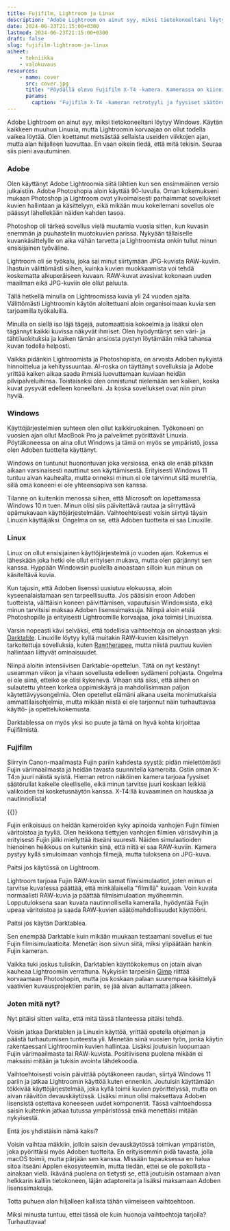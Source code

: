```yaml
---
title: Fujifilm, Lightroom ja Linux
description: "Adobe Lightroom on ainut syy, miksi tietokoneeltani löytyy Windows. Käytän kaikkeen muuhun Linuxia, mutta Lightroomin korvaajaa on ollut todella vaikea löytää."
date: 2024-06-23T21:15:00+0300
lastmod: 2024-06-23T21:15:00+0300
draft: false
slug: fujifilm-lightroom-ja-linux
aiheet:
    - tekniikka
    - valokuvaus
resources:
    - name: cover
      src: cover.jpg
      title: "Pöydällä oleva Fujifilm X-T4 -kamera. Kamerassa on kiinni 16-55 mm zoom-linssi. Kameran rungossa on perinteisten filmikameroiden tyyliin pyöritettävät säätörullat, joista voi säätää valotusaikaa, aukkoa sekä herkkyyttä. Kameran alaosa on tummaa nahkamaista materiaa ja yläosa harmaata mattapintaista metallia."
      params:
        caption: "Fujifilm X-T4 -kameran retrotyyli ja fyysiset säätörullat ovat kuin luotuja minulle."
---
```

Adobe Lightroom on ainut syy, miksi tietokoneeltani löytyy Windows. Käytän kaikkeen muuhun Linuxia, mutta Lightroomin korvaajaa on ollut todella vaikea löytää. Olen koettanut metsästää sellaista useiden viikkojen ajan, mutta alan hiljalleen luovuttaa. En vaan oikein tiedä, että mitä tekisin. Seuraa siis pieni avautuminen.

<!--more-->

### Adobe

Olen käyttänyt Adobe Lightroomia siitä lähtien kun sen ensimmäinen versio julkaistiin. Adobe Photoshopia aloin käyttää 90-luvulla. Oman kokemukseni mukaan Photoshop ja Lightroom ovat ylivoimaisesti parhaimmat sovellukset kuvien hallintaan ja käsittelyyn, eikä mikään muu kokeilemani sovellus ole päässyt lähellekään näiden kahden tasoa.

Photoshop oli tärkeä sovellus vielä muutamia vuosia sitten, kun kuvasin enemmän ja puuhastelin muotokuvien parissa. Nykyään tällaiselle kuvankäsittelylle on aika vähän tarvetta ja Lightroomista onkin tullut minun ensisijainen työväline.

Lightroom oli se työkalu, joka sai minut siirtymään JPG-kuvista RAW-kuviin. Ihastuin välittömästi siihen, kuinka kuvien muokkaamista voi tehdä koskematta alkuperäiseen kuvaan. RAW-kuvat avasivat kokonaan uuden maailman eikä JPG-kuviin ole ollut paluuta.

Tällä hetkellä minulla on Lightroomissa kuvia yli 24 vuoden ajalta. Välittömästi Lightroomin käytön aloitettuani aloin organisoimaan kuvia sen tarjoamilla työkaluilla.

Minulla on siellä iso läjä tägejä, automaattisia kokoelmia ja lisäksi olen tägännyt kaikki kuvissa näkyvät ihmiset. Olen hyödyntänyt sen väri- ja tähtiluokituksia ja kaiken tämän ansiosta pystyn löytämään mikä tahansa kuvan todella helposti.

Vaikka pidänkin Lightroomista ja Photoshopista, en arvosta Adoben nykyistä hinnoittelua ja kehityssuuntaa. AI-roska on täyttänyt sovelluksia ja Adobe yrittää kaiken aikaa saada ihmisiä luovuttamaan kuviaan heidän pilvipalveluihinsa. Toistaiseksi olen onnistunut nielemään sen kaiken, koska kuvat pysyvät edelleen koneellani. Ja koska sovellukset ovat niin pirun hyviä.


### Windows

Käyttöjärjestelmien suhteen olen ollut kaikkiruokainen. Työkoneeni on vuosien ajan ollut MacBook Pro ja palvelimet pyörittävät Linuxia. Pöytäkoneessa on aina ollut Windows ja tämä on myös se ympäristö, jossa olen Adoben tuotteita käyttänyt.

Windows on tuntunut huonontuvan joka versiossa, enkä ole enää pitkään aikaan varsinaisesti nauttinut sen käyttämisestä. Erityisesti Windows 11 tuntuu aivan kauhealta, mutta onneksi minun ei ole tarvinnut sitä murehtia, sillä oma koneeni ei ole yhteensopiva sen kanssa.

Tilanne on kuitenkin menossa siihen, että Microsoft on lopettamassa Windows 10:n tuen. Minun olisi siis päivitettävä rautaa ja siirryttävä epämukavaan käyttöjärjestelmään. Vaihtoehtoisesti voisin siirtyä täysin Linuxin käyttäjäksi. Ongelma on se, että Adoben tuotteita ei saa Linuxille.

### Linux

Linux on ollut ensisijainen käyttöjärjestelmä jo vuoden ajan. Kokemus ei läheskään joka hetki ole ollut erityisen mukava, mutta olen pärjännyt sen kanssa. Hyppään Windowsin puolella ainoastaan silloin kun minun on käsiteltävä kuvia.

Kun tajusin, että Adoben lisenssi uusiutuu elokuussa, aloin kyseenalaistamaan sen tarpeellisuutta. Jos pääsisin eroon Adoben tuotteista, välttäisin koneen päivittämisen, vapautuisin Windowsista, eikä minun tarvitsisi maksaa Adoben lisenssimaksuja. Niinpä aloin etsiä Photoshopille ja erityisesti Lightroomille korvaajaa, joka toimisi Linuxissa.

Varsin nopeasti kävi selväksi, että todellisia vaihtoehtoja on ainoastaan yksi: [Darktable](https://www.darktable.org/). Linuxille löytyy kyllä muitakin RAW-kuvien käsittelyyn tarkoitettuja sovelluksia, kuten [Rawtherapee](http://rawtherapee.com/), mutta niistä puuttuu kuvien hallintaan liittyvät ominaisuudet.

Niinpä aloitin intensiivisen Darktable-opettelun. Tätä on nyt kestänyt useamman viikon ja vihaan sovellusta edelleen sydämeni pohjasta. Ongelma ei ole siinä, etteikö se olisi kykenevä. Vihaan sitä siksi, että siihen on sulautettu yhteen korkea oppimiskäyrä ja mahdollisimman paljon käytettävyysongelmia. Olen opetellut elämäni aikana useita monimutkaisia ammattilaisohjelmia, mutta mikään niistä ei ole tarjonnut näin turhauttavaa käyttö- ja opettelukokemusta.

Darktablessa on myös yksi iso puute ja tämä on hyvä kohta kirjoittaa Fujifilmistä.

### Fujifilm

Siirryin Canon-maailmasta Fujin pariin kahdesta syystä: pidän mielettömästi Fujin värimaailmasta ja heidän tavasta suunnitella kameroita. Ostin oman X-T4:n juuri näistä syistä. Hieman retron näköinen kamera tarjoaa fyysiset säätörullat kaikelle oleelliselle, eikä minun tarvitse juuri koskaan leikkiä valikoiden tai kosketusnäytön kanssa. X-T4:llä kuvaaminen on hauskaa ja nautinnollista!

{{<cover>}}

Fujin erikoisuus on heidän kameroiden kyky apinoida vanhojen Fujin filmien väritoistoa ja tyyliä. Olen heikkona tiettyjen vanhojen filmien värisävyihin ja erityisesti Fujin jälki miellyttää itseäni suuresti. Näiden simulaatioiden hienoinen heikkous on kuitenkin sinä, että niitä ei saa RAW-kuviin. Kamera pystyy kyllä simuloimaan vanhoja filmejä, mutta tuloksena on JPG-kuva.

Paitsi jos käytössä on Lightroom.

Lightroom tarjoaa Fujin RAW-kuviin samat filmisimulaatiot, joten minun ei tarvitse kuvatessa päättää, että minkälaisella "filmillä" kuvaan. Voin kuvata normaalisti RAW-kuvia ja päättää filmisimulaation myöhemmin. Lopputuloksena saan kuvata nautinnollisella kameralla, hyödyntää Fujin upeaa väritoistoa ja saada RAW-kuvien säätömahdollisuudet käyttööni.

Paitsi jos käytän Darktablea.

Sen enempää Darktable kuin mikään muukaan testaamani sovellus ei tue Fujin filmisimulaatioita. Menetän ison siivun siitä, miksi ylipäätään hankin Fujin kameran.

Vaikka tuki joskus tulisikin, Darktablen käyttökokemus on jotain aivan kauheaa Lightroomiin verrattuna. Nykyisiin tarpeisiin [Gimp](https://www.gimp.org/) riittää korvaamaan Photoshopin, mutta jos koskaan palaan suurempaa käsittelyä vaativien kuvausprojektien pariin, se jää aivan auttamatta jälkeen.

### Joten mitä nyt?

Nyt pitäisi sitten valita, että mitä tässä tilanteessa pitäisi tehdä.

Voisin jatkaa Darktablen ja Linuxin käyttöä, yrittää opetella ohjelman ja päästä turhautumisen tunteesta yli. Menetän siinä vuosien työn, jonka käytin rakentaessani Lightroomiin kuvien hallintaa. Lisäksi joutuisin luopumaan Fujin värimaailmasta tai RAW-kuvista. Positiivisena puolena mikään ei maksaisi mitään ja tukisin avointa lähdekoodia.

Vaihtoehtoisesti voisin päivittää pöytäkoneen raudan, siirtyä Windows 11 pariin ja jatkaa Lightroomin käyttöä kuten ennenkin. Joutuisin käyttämään tökkivää käyttöjärjestelmää, joka kyllä toimii kuvien pyörittelyssä, mutta on aivan räävitön devauskäytössä. Lisäksi minun olisi maksettava Adoben lisensistä ostettava koneeseen uudet komponentit. Tässä vaihtoehdossa saisin kuitenkin jatkaa tutussa ympäristössä enkä menettäisi mitään nykyisestä.

Entä jos yhdistäisin nämä kaksi?

Voisin vaihtaa mäkkiin, jolloin saisin devauskäytössä toimivan ympäristön, joka pyörittäisi myös Adoben tuotteita. En erityisemmin pidä tavasta, jolla macOS toimii, mutta pärjään sen kanssa. Missään tapauksessa en halua sitoa itseäni Applen ekosysteemiin, mutta tiedän, ettei se ole pakollista - ainakaan vielä. Ikävänä puolena on tietysti se, että joutuisin ostamaan aivan helkkarin kalliin tietokoneen, läjän adaptereita ja lisäksi maksamaan Adoben lisenssimaksuja.

Totta puhuen alan hiljalleen kallista tähän viimeiseen vaihtoehtoon.

Miksi minusta tuntuu, ettei tässä ole kuin huonoja vaihtoehtoja tarjolla? Turhauttavaa!




